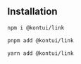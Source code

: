 ## Installation

```sh
npm i @kontui/link
```

```sh
pnpm add @kontui/link
```

```sh
yarn add @kontui/link
```


